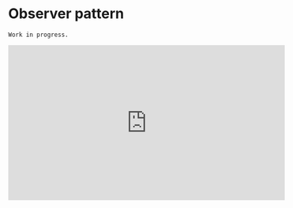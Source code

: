 # Observer pattern

```{warning}
Work in progress.
```

<iframe width="560" height="315" src="https://www.youtube.com/embed/_BpmfnqjgzQ" title="YouTube video player" frameborder="0" allow="accelerometer; autoplay; clipboard-write; encrypted-media; gyroscope; picture-in-picture" allowfullscreen></iframe>

